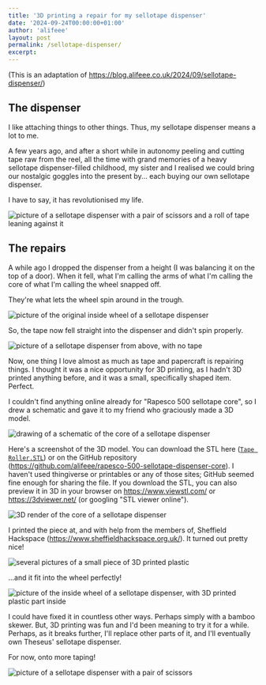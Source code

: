```yaml
---
title: '3D printing a repair for my sellotape dispenser'
date: '2024-09-24T00:00:00+01:00'
author: 'alifeee'
layout: post
permalink: /sellotape-dispenser/
excerpt:
---
```

<style>
  /* custom element styles */
  figcaption {
    text-align: center;
    font-size: 0.8rem;
    color: #666;
  }
</style>

(This is an adaptation of <https://blog.alifeee.co.uk/2024/09/sellotape-dispenser/>)

## The dispenser

I like attaching things to other things. Thus, my sellotape dispenser means a lot to me.

A few years ago, and after a short while in autonomy peeling and cutting tape raw from the reel, all the time with grand memories of a heavy sellotape dispenser-filled childhood, my sister and I realised we could bring our nostalgic goggles into the present by... each buying our own sellotape dispenser.

I have to say, it has revolutionised my life.

![picture of a sellotape dispenser with a pair of scissors and a roll of tape leaning against it]({{site.baseurl}}/assets/blog/2024-09-24-sellotape-dispenser/PXL_20240913_130659660.jpg)

## The repairs

A while ago I dropped the dispenser from a height (I was balancing it on the top of a door). When it fell, what I'm calling the arms of what I'm calling the core of what I'm calling the wheel snapped off.

They're what lets the wheel spin around in the trough.

![picture of the original inside wheel of a sellotape dispenser]({{site.baseurl}}/assets/blog/2024-09-24-sellotape-dispenser/wheel.jpg)

So, the tape now fell straight into the dispenser and didn't spin properly.

![picture of a sellotape dispenser from above, with no tape]({{site.baseurl}}/assets/blog/2024-09-24-sellotape-dispenser/PXL_20240913_130417332.jpg)

Now, one thing I love almost as much as tape and papercraft is repairing things. I thought it was a nice opportunity for 3D printing, as I hadn't 3D printed anything before, and it was a small, specifically shaped item. Perfect.

I couldn't find anything online already for "Rapesco 500 sellotape core", so I drew a schematic and gave it to my friend who graciously made a 3D model.

![drawing of a schematic of the core of a sellotape dispenser]({{site.baseurl}}/assets/blog/2024-09-24-sellotape-dispenser/schematic_poor.png)

Here's a screenshot of the 3D model. You can download the STL here ([`Tape Roller.STL`]({{site.baseurl}}/assets/blog/2024-09-24-sellotape-dispenser/Tape%20Roller.STL)) or on the GitHub repository (<https://github.com/alifeee/rapesco-500-sellotape-dispenser-core>). I haven't used thingiverse or printables or any of those sites; GitHub seemed fine enough for sharing the file. If you download the STL, you can also preview it in 3D in your browser on <https://www.viewstl.com/> or <https://3dviewer.net/> (or googling "STL viewer online").

![3D render of the core of a sellotape dispenser]({{site.baseurl}}/assets/blog/2024-09-24-sellotape-dispenser/core_render.png)

I printed the piece at, and with help from the members of, Sheffield Hackspace (<https://www.sheffieldhackspace.org.uk/>). It turned out pretty nice!

![several pictures of a small piece of 3D printed plastic]({{site.baseurl}}/assets/blog/2024-09-24-sellotape-dispenser/printed_bits.jpg)

...and it fit into the wheel perfectly!

![picture of the inside wheel of a sellotape dispenser, with 3D printed plastic part inside]({{site.baseurl}}/assets/blog/2024-09-24-sellotape-dispenser/PXL_20240913_130452739.jpg)

I could have fixed it in countless other ways. Perhaps simply with a bamboo skewer. But, 3D printing was fun and I'd been meaning to try it for a while. Perhaps, as it breaks further, I'll replace other parts of it, and I'll eventually own Theseus' sellotape dispenser.

For now, onto more taping!

![picture of a sellotape dispenser with a pair of scissors]({{site.baseurl}}/assets/blog/2024-09-24-sellotape-dispenser/PXL_20240913_130738804.jpg)
